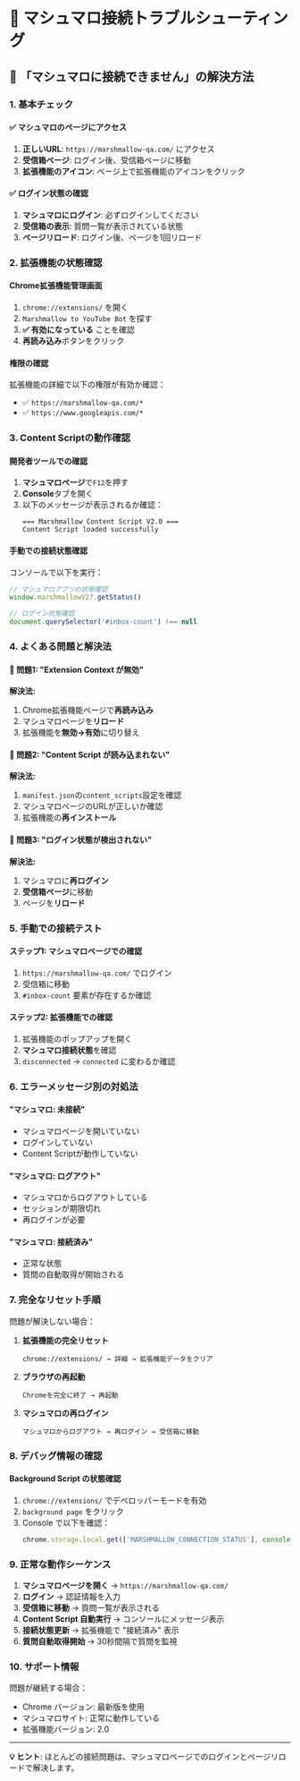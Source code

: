 # 🔧 マシュマロ接続トラブルシューティング

## 🚨 「マシュマロに接続できません」の解決方法

### 1. **基本チェック**

#### ✅ マシュマロのページにアクセス
1. **正しいURL**: `https://marshmallow-qa.com/` にアクセス
2. **受信箱ページ**: ログイン後、受信箱ページに移動
3. **拡張機能のアイコン**: ページ上で拡張機能のアイコンをクリック

#### ✅ ログイン状態の確認
1. **マシュマロにログイン**: 必ずログインしてください
2. **受信箱の表示**: 質問一覧が表示されている状態
3. **ページリロード**: ログイン後、ページを1回リロード

### 2. **拡張機能の状態確認**

#### Chrome拡張機能管理画面
1. `chrome://extensions/` を開く
2. `Marshmallow to YouTube Bot` を探す
3. **✅ 有効になっている** ことを確認
4. **再読み込み**ボタンをクリック

#### 権限の確認
拡張機能の詳細で以下の権限が有効か確認：
- ✅ `https://marshmallow-qa.com/*`
- ✅ `https://www.googleapis.com/*`

### 3. **Content Scriptの動作確認**

#### 開発者ツールでの確認
1. **マシュマロページ**で`F12`を押す
2. **Console**タブを開く
3. 以下のメッセージが表示されるか確認：
   ```
   === Marshmallow Content Script V2.0 ===
   Content Script loaded successfully
   ```

#### 手動での接続状態確認
コンソールで以下を実行：
```javascript
// マシュマロアプリの状態確認
window.marshmallowV2?.getStatus()

// ログイン状態確認
document.querySelector('#inbox-count') !== null
```

### 4. **よくある問題と解決法**

#### 🔴 問題1: "Extension Context が無効"
**解決法:**
1. Chrome拡張機能ページで**再読み込み**
2. マシュマロページを**リロード**
3. 拡張機能を**無効→有効**に切り替え

#### 🔴 問題2: "Content Script が読み込まれない"
**解決法:**
1. `manifest.json`の`content_scripts`設定を確認
2. マシュマロページのURLが正しいか確認
3. 拡張機能の**再インストール**

#### 🔴 問題3: "ログイン状態が検出されない"
**解決法:**
1. マシュマロに**再ログイン**
2. **受信箱ページ**に移動
3. ページを**リロード**

### 5. **手動での接続テスト**

#### ステップ1: マシュマロページでの確認
1. `https://marshmallow-qa.com/` でログイン
2. 受信箱に移動
3. `#inbox-count` 要素が存在するか確認

#### ステップ2: 拡張機能での確認
1. 拡張機能のポップアップを開く
2. **マシュマロ接続状態**を確認
3. `disconnected` → `connected` に変わるか確認

### 6. **エラーメッセージ別の対処法**

#### "マシュマロ: 未接続"
- マシュマロページを開いていない
- ログインしていない
- Content Scriptが動作していない

#### "マシュマロ: ログアウト"
- マシュマロからログアウトしている
- セッションが期限切れ
- 再ログインが必要

#### "マシュマロ: 接続済み"
- 正常な状態
- 質問の自動取得が開始される

### 7. **完全なリセット手順**

問題が解決しない場合：

1. **拡張機能の完全リセット**
   ```
   chrome://extensions/ → 詳細 → 拡張機能データをクリア
   ```

2. **ブラウザの再起動**
   ```
   Chromeを完全に終了 → 再起動
   ```

3. **マシュマロの再ログイン**
   ```
   マシュマロからログアウト → 再ログイン → 受信箱に移動
   ```

### 8. **デバッグ情報の確認**

#### Background Script の状態確認
1. `chrome://extensions/` でデベロッパーモードを有効
2. `background page` をクリック
3. Console で以下を確認：
   ```javascript
   chrome.storage.local.get(['MARSHMALLOW_CONNECTION_STATUS'], console.log)
   ```

### 9. **正常な動作シーケンス**

1. **マシュマロページを開く** → `https://marshmallow-qa.com/`
2. **ログイン** → 認証情報を入力
3. **受信箱に移動** → 質問一覧が表示される
4. **Content Script 自動実行** → コンソールにメッセージ表示
5. **接続状態更新** → 拡張機能で "接続済み" 表示
6. **質問自動取得開始** → 30秒間隔で質問を監視

### 10. **サポート情報**

問題が継続する場合：
- Chrome バージョン: 最新版を使用
- マシュマロサイト: 正常に動作している
- 拡張機能バージョン: 2.0

---

**💡 ヒント**: ほとんどの接続問題は、マシュマロページでのログインとページリロードで解決します。